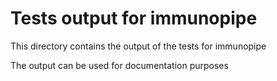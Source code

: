 # Tests output for immunopipe

This directory contains the output of the tests for immunopipe

The output can be used for documentation purposes

